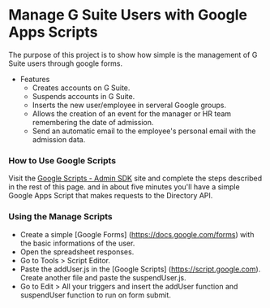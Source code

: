 # Manage G Suite Users with Google Apps Scripts

The purpose of this project is to show how simple is the management of G Suite users through google forms.

- Features
    - Creates accounts on G Suite.
    - Suspends accounts in G Suite.
    - Inserts the new user/employee in serveral Google groups.
    - Allows the creation of an event for the manager or HR team remembering the date of admission.
    - Send an automatic email to the employee's personal email with the admission data.

### How to Use Google Scripts

Visit the [Google Scripts - Admin SDK](https://developers.google.com/admin-sdk/directory/v1/quickstart/apps-script) site and complete the steps described in the rest of this page. and in about five minutes you'll have a simple Google Apps Script that makes requests to the Directory API.

### Using the Manage Scripts
 
 - Create a simple [Google Forms] (https://docs.google.com/forms) with the basic informations of the user.
 - Open the spreadsheet responses.
 - Go to Tools > Script Editor.
 - Paste the addUser.js in the [Google Scripts] (https://script.google.com). Create another file and paste the suspendUser.js.
 - Go to Edit > All your triggers and insert the addUser function and suspendUser function to run on form submit.


